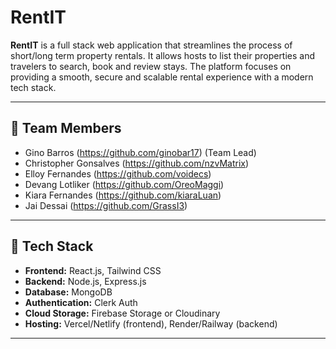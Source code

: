 # RentIT

**RentIT** is a full stack web application that streamlines the process of short/long term property rentals. It allows hosts to list their properties and travelers to search, book and review stays. The platform focuses on providing a smooth, secure and scalable rental experience with a modern tech stack.

---

## 👥 Team Members

- Gino Barros (https://github.com/ginobar17) (Team Lead)
- Christopher Gonsalves (https://github.com/nzvMatrix)
- Elloy Fernandes (https://github.com/voidecs)
- Devang Lotliker (https://github.com/OreoMaggi)
- Kiara Fernandes (https://github.com/kiaraLuan)
- Jai Dessai (https://github.com/GrassI3)

---

## 🚀 Tech Stack

- **Frontend:** React.js, Tailwind CSS  
- **Backend:** Node.js, Express.js  
- **Database:** MongoDB  
- **Authentication:** Clerk Auth  
- **Cloud Storage:** Firebase Storage or Cloudinary  
- **Hosting:** Vercel/Netlify (frontend), Render/Railway (backend)

---

